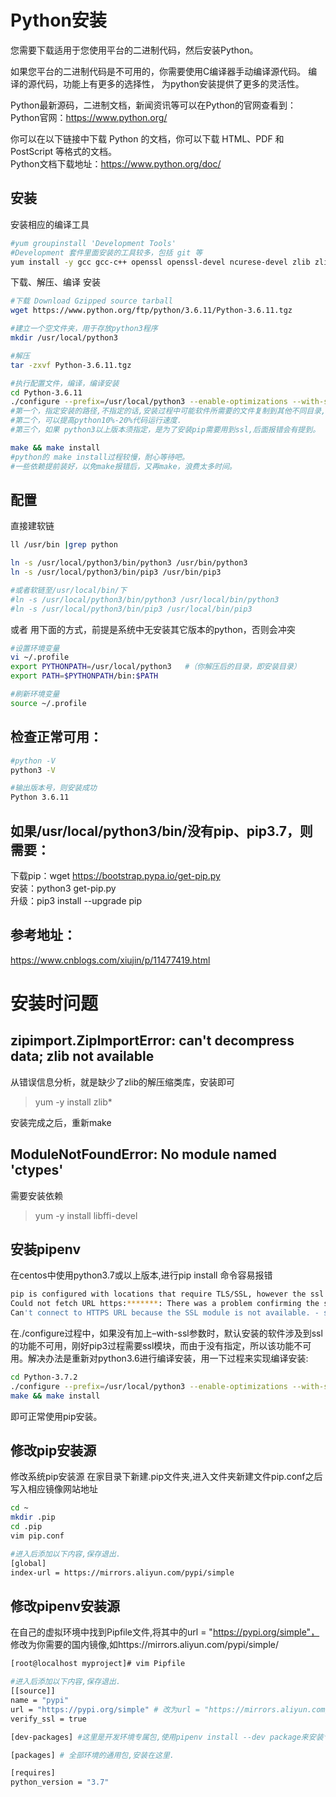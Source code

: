 

Python安装
=========
您需要下载适用于您使用平台的二进制代码，然后安装Python。

如果您平台的二进制代码是不可用的，你需要使用C编译器手动编译源代码。
编译的源代码，功能上有更多的选择性， 为python安装提供了更多的灵活性。



Python最新源码，二进制文档，新闻资讯等可以在Python的官网查看到：  
Python官网：https://www.python.org/

你可以在以下链接中下载 Python 的文档，你可以下载 HTML、PDF 和 PostScript 等格式的文档。  
Python文档下载地址：https://www.python.org/doc/


安装
----------

安装相应的编译工具
```sh
#yum groupinstall 'Development Tools'
#Development 套件里面安装的工具较多，包括 git 等
yum install -y gcc gcc-c++ openssl openssl-devel ncurese-devel zlib zlib-devel bzip2-devel pcre pcre-devel libffi-devel zlib1g-dev
```

下载、解压、编译 安装
```sh
#下载 Download Gzipped source tarball
wget https://www.python.org/ftp/python/3.6.11/Python-3.6.11.tgz

#建立一个空文件夹，用于存放python3程序
mkdir /usr/local/python3

#解压
tar -zxvf Python-3.6.11.tgz

#执行配置文件，编译，编译安装
cd Python-3.6.11 
./configure --prefix=/usr/local/python3 --enable-optimizations --with-ssl
#第一个，指定安装的路径,不指定的话,安装过程中可能软件所需要的文件复制到其他不同目录,删除软件很不方便,复制软件也不方便.
#第二个，可以提高python10%-20%代码运行速度.
#第三个，如果 python3以上版本须指定，是为了安装pip需要用到ssl,后面报错会有提到。

make && make install
#python的 make install过程较慢，耐心等待吧。
#一些依赖提前装好，以免make报错后，又再make，浪费太多时间。
```


配置
----------

直接建软链
```sh
ll /usr/bin |grep python

ln -s /usr/local/python3/bin/python3 /usr/bin/python3
ln -s /usr/local/python3/bin/pip3 /usr/bin/pip3

#或者软链至/usr/local/bin/下
#ln -s /usr/local/python3/bin/python3 /usr/local/bin/python3
#ln -s /usr/local/python3/bin/pip3 /usr/local/bin/pip3
```

或者 用下面的方式，前提是系统中无安装其它版本的python，否则会冲突
```sh
#设置环境变量
vi ~/.profile
export PYTHONPATH=/usr/local/python3   #（你解压后的目录，即安装目录）
export PATH=$PYTHONPATH/bin:$PATH

#刷新环境变量
source ~/.profile
```


检查正常可用：
----------
```sh
#python -V
python3 -V

#输出版本号，则安装成功
Python 3.6.11
```


如果/usr/local/python3/bin/没有pip、pip3.7，则需要：
--------
下载pip：wget  https://bootstrap.pypa.io/get-pip.py  
安装：python3 get-pip.py   
升级：pip3 install --upgrade pip  




参考地址：  
----------
https://www.cnblogs.com/xiujin/p/11477419.html




安装时问题
==========

zipimport.ZipImportError: can't decompress data; zlib not available
----------
从错误信息分析，就是缺少了zlib的解压缩类库，安装即可
> yum -y install zlib*

安装完成之后，重新make


ModuleNotFoundError: No module named 'ctypes'
----------
需要安装依赖
> yum -y install libffi-devel 







安装pipenv
-----------
在centos中使用python3.7或以上版本,进行pip install 命令容易报错
```sh
pip is configured with locations that require TLS/SSL, however the ssl module in Python is not available.
Could not fetch URL https:*******: There was a problem confirming the ssl certificate: 
Can't connect to HTTPS URL because the SSL module is not available. - skipping
```
在./configure过程中，如果没有加上–with-ssl参数时，默认安装的软件涉及到ssl的功能不可用，刚好pip3过程需要ssl模块，而由于没有指定，所以该功能不可用。解决办法是重新对python3.6进行编译安装，用一下过程来实现编译安装:
```sh
cd Python-3.7.2
./configure --prefix=/usr/local/python3 --enable-optimizations --with-ssl
make && make install
```
即可正常使用pip安装。



修改pip安装源
-----------
修改系统pip安装源
在家目录下新建.pip文件夹,进入文件夹新建文件pip.conf之后写入相应镜像网站地址
```sh
cd ~
mkdir .pip
cd .pip
vim pip.conf

#进入后添加以下内容,保存退出.
[global]
index-url = https://mirrors.aliyun.com/pypi/simple
```


修改pipenv安装源
-----------
在自己的虚拟环境中找到Pipfile文件,将其中的url = "https://pypi.org/simple"，  
修改为你需要的国内镜像,如https://mirrors.aliyun.com/pypi/simple/
```sh
[root@localhost myproject]# vim Pipfile 

#进入后添加以下内容,保存退出.
[[source]]
name = "pypi"
url = "https://pypi.org/simple" # 改为url = "https://mirrors.aliyun.com/pypi/simple/"
verify_ssl = true

[dev-packages] #这里是开发环境专属包,使用pipenv install --dev package来安装专属开发环境的包

[packages] # 全部环境的通用包,安装在这里.

[requires]
python_version = "3.7"
```

